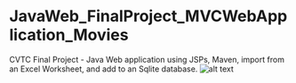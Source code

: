 # JavaWeb_FinalProject_MVCWebApplication_Movies
CVTC Final Project - Java Web application using JSPs, Maven, import from an Excel Worksheet, and add to an Sqlite database. 
![alt text](https://github.com/DevsketchCode/JavaWeb_FinalProject_MVCWebApplication_Movies/issues/1#issue-892791598)
